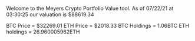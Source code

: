 Welcome to the Meyers Crypto Portfolio Value tool. 
As of 07/22/21 at 03:30:25 our valuation is $88619.34 

BTC Price = $32269.01
 ETH Price = $2018.33
BTC Holdings = 1.06BTC
 ETH holdings = 26.960005962ETH 
